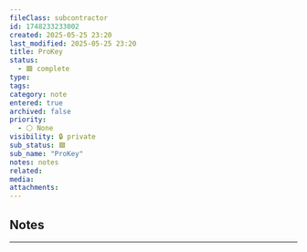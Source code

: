 ```yaml
---
fileClass: subcontractor
id: 1748233233002
created: 2025-05-25 23:20
last_modified: 2025-05-25 23:20
title: ProKey
status:
  - 🟩 complete
type: 
tags: 
category: note
entered: true
archived: false
priority:
  - ⚪ None
visibility: 🔒 private
sub_status: 🟩
sub_name: "ProKey"
notes: notes
related: 
media: 
attachments:
---
```


## Notes
---


